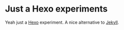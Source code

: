 # Just a Hexo experiments

 Yeah just a [Hexo](https://hexo.io/) experiment. A nice alternative to [Jekyll](https://jekyllrb.com/).
